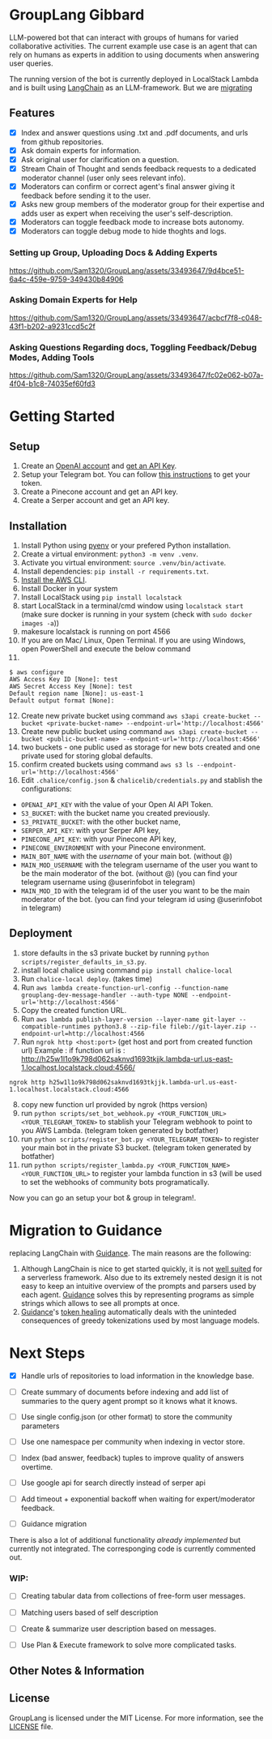 # GroupLang Gibbard

LLM-powered bot that can interact with groups of humans for varied collaborative activities. The current example use case is an agent that can rely on humans as experts in addition to using documents when answering user queries. 

The running version of the bot is currently deployed in LocalStack Lambda and is built using [LangChain](https://python.langchain.com/en/latest/index.html) as an LLM-framework. But we are [migrating](#migration)

## Features
- [x] Index and answer questions using .txt and .pdf documents, and urls from github repositories.
- [x] Ask domain experts for information.
- [x] Ask original user for clarification on a question.
- [x] Stream Chain of Thought and sends feedback requests to a dedicated moderator channel (user only sees relevant info).
- [x] Moderators can confirm or correct agent's final answer giving it feedback before sending it to the user.
- [x] Asks new group members of the moderator group for their expertise and adds user as expert when receiving the user's self-description.
- [x] Moderators can toggle feedback mode to increase bots autonomy.
- [x] Moderators can toggle debug mode to hide thoghts and logs.

### Setting up Group, Uploading Docs & Adding Experts
https://github.com/Sam1320/GroupLang/assets/33493647/9d4bce51-6a4c-459e-9759-349430b84906

### Asking Domain Experts for Help
https://github.com/Sam1320/GroupLang/assets/33493647/acbcf7f8-c048-43f1-b202-a9231ccd5c2f

### Asking Questions Regarding docs, Toggling Feedback/Debug Modes, Adding Tools
https://github.com/Sam1320/GroupLang/assets/33493647/fc02e062-b07a-4f04-b1c8-74035ef60fd3


# Getting Started
## Setup 
1. Create an [OpenAI account](https://openai.com/api/) and [get an API Key](https://platform.openai.com/account/api-keys).
2. Setup your Telegram bot. You can follow [this instructions](https://core.telegram.org/bots/tutorial#obtain-your-bot-token) to get your token.
3. Create a Pinecone account and get an API key.
4. Create a Serper account and get an API key.

## Installation
1. Install Python using [pyenv](https://github.com/pyenv/pyenv-installer) or your prefered Python installation.
2. Create a virtual environment: `python3 -m venv .venv`.
3. Activate you virtual environment: `source .venv/bin/activate`.
4. Install dependencies: `pip install -r requirements.txt`.
5. [Install the AWS CLI](https://docs.aws.amazon.com/cli/latest/userguide/getting-started-install.html).
6. Install Docker in your system
7. Install LocalStack using `pip install localstack`
8. start LocalStack in a terminal/cmd window using `localstack start` (make sure docker is running in your system (check with `sudo docker images -a`))
9. makesure localstack is running on port 4566
10. If you are on Mac/ Linux, Open Terminal. If you are using Windows, open PowerShell and execute the below command
11.
```
$ aws configure
AWS Access Key ID [None]: test
AWS Secret Access Key [None]: test
Default region name [None]: us-east-1
Default output format [None]:
```
12. Create new private bucket using command `aws s3api create-bucket --bucket <private-bucket-name> --endpoint-url='http://localhost:4566'`
13. Create new public bucket using command `aws s3api create-bucket --bucket <public-bucket-name> --endpoint-url='http://localhost:4566'`
14. two buckets - one public used as storage for new bots created and one private used for storing global defaults.
15. confirm created buckets using command `aws s3 ls --endpoint-url='http://localhost:4566'`
16. Edit `.chalice/config.json` & `chalicelib/credentials.py` and stablish the configurations:
- `OPENAI_API_KEY` with the value of your Open AI API Token.
- `S3_BUCKET`: with the bucket name you created previously.
- `S3_PRIVATE_BUCKET`: with the other bucket name,
- `SERPER_API_KEY`: with your Serper API key,
- `PINECONE_API_KEY`: with your Pinecone API key,
- `PINECONE_ENVIRONMENT` with your Pinecone environment.
- `MAIN_BOT_NAME` with the *username* of your main bot. (without @)
- `MAIN_MOD_USERNAME` with the telegram username of the user you want to be the main moderator of the bot. (without @) (you can find your telegram username using @userinfobot in telegram)
- `MAIN_MOD_ID` with the telegram id of the user you want to be the main moderator of the bot. (you can find your telegram id using @userinfobot in telegram)

## Deployment
1. store defaults in the s3 private bucket by running `python scripts/register_defaults_in_s3.py`.
2. install local chalice using command `pip install chalice-local`
3. Run `chalice-local deploy`. (takes time)
4. Run `aws lambda create-function-url-config --function-name grouplang-dev-message-handler --auth-type NONE --endpoint-url='http://localhost:4566'`
5. Copy the created function URL.
6. Run ` aws lambda publish-layer-version --layer-name git-layer --compatible-runtimes python3.8 --zip-file fileb://git-layer.zip --endpoint-url=http://localhost:4566 `
7. Run `ngrok http <host:port>` (get host and port from created function url)
  Example :
  if function url is : http://h25w1l1o9k798d062saknvd1693tkjjk.lambda-url.us-east-1.localhost.localstack.cloud:4566/
  ```
  ngrok http h25w1l1o9k798d062saknvd1693tkjjk.lambda-url.us-east-1.localhost.localstack.cloud:4566
  ```
8. copy new function url provided by ngrok (https version)
9. run `python scripts/set_bot_webhook.py <YOUR_FUNCTION_URL> <YOUR_TELEGRAM_TOKEN>` to stablish your Telegram webhook to point to you AWS Lambda. (telegram token generated by botfather)
10. run `python scripts/register_bot.py <YOUR_TELEGRAM_TOKEN>` to register your main bot in the private S3 bucket. (telegram token generated by botfather)
11. run `python scripts/register_lambda.py <YOUR_FUNCTION_NAME> <YOUR_FUNCTION_URL>` to register your lambda function in s3 (will be used to set the webhooks of community bots programatically.

Now you can go an setup your bot & group in telegram!.

# Migration to Guidance
replacing LangChain with [Guidance](https://github.com/microsoft/guidance). The main reasons are the following:

1. Although LangChain is nice to get started quickly, it is not [well suited](https://github.com/hwchase17/langchain/issues/1364#issuecomment-1560895510) for a serverless framework. Also due to its extremely nested design it is not easy to keep an intuitive overview of the prompts and parsers used by each agent. [Guidance](https://github.com/microsoft/guidance) solves this by representing programs as simple strings which allows to see all prompts at once.
3. [Guidance](https://github.com/microsoft/guidance)'s [token healing](https://github.com/microsoft/guidance/blob/main/notebooks/art_of_prompt_design/prompt_boundaries_and_token_healing.ipynb) automatically deals with the uninteded consequences of greedy tokenizations used by most language models. 


# Next Steps
- [x] Handle urls of repositories to load information in the knowledge base.
- [ ] Create summary of documents before indexing and add list of summaries to the query agent prompt so it knows what it knows.
- [ ] Use single config.json (or other format) to store the community parameters
- [ ] Use one namespace per community when indexing in vector store.
- [ ] Index (bad answer, feedback) tuples to improve quality of answers overtime.
- [ ] Use google api for search directly instead of serper api
- [ ] Add timeout + exponential backoff when waiting for expert/moderator feedback.

    
- [ ]  Guidance migration
      
There is also a lot of additional functionality *already implemented* but currently not integrated. The corresponging code is currently commented out.
### WIP:
- [ ] Creating tabular data from collections of free-form user messages.
- [ ] Matching users based of self description
- [ ] Create & summarize user description based on messages.
- [ ] Use Plan & Execute framework to solve more complicated tasks.


## Other Notes & Information

## License
GroupLang is licensed under the MIT License. For more information, see the [LICENSE](LICENSE) file.
